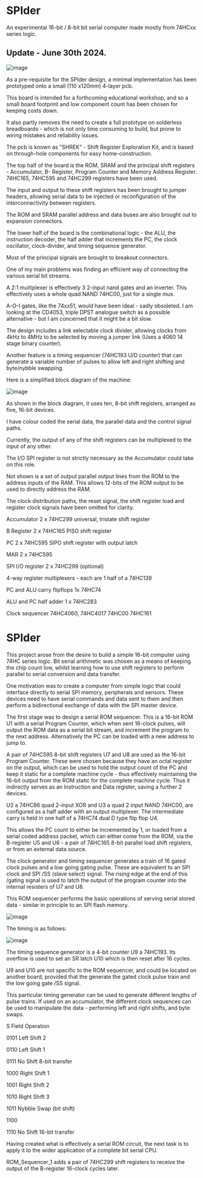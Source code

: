 # SPIder

An experimental 16-bit / 8-bit bit serial computer made mostly from 74HCxx series logic.



## Update - June 30th 2024.

![image](https://github.com/monsonite/SPIder-II/assets/758847/303b990e-030c-4b52-9e08-fb392828ea4d)


As a pre-requisite for the SPIder design, a minimal implementation has been prototyped onto a small (110 x120mm) 4-layer pcb.

This board is intended for a forthcoming educational workshop, and so a small board footprint and low component count has been chosen for keeping costs down.

It also partly removes the need to create a full prototype on solderless breadboards - which is not only time consuming to build, but prone to wiring mistakes and reliability issues.

The pcb is known as "SHREK"  - Shift Register Exploration Kit, and is based on through-hole components for easy home-construction.

The top half of the board is the ROM, SRAM and the principal shift registers - Accumulator, B- Register, Program Counter and Memory Address Register. 74HC165, 74HC595 and 74HC299 registers have been used.


The input and output to these shift registers has been brought to jumper headers, allowing serial data to be injected or reconfiguration of the interconnectivity between registers.


The ROM and SRAM parallel address and data buses  are also brought out to expansion connectors.


The lower half of the board is the combinational logic - the ALU, the instruction decoder, the half adder that increments the PC, the clock oscillator, clock-divider, and timing sequence generator.


Most of the principal signals are brought to breakout connectors.


One of my main problems was finding an efficient way of connecting the various serial bit streams. 

A 2:1 multiplexer is effectively 3 2-input nand gates and an inverter. This effectively uses a whole quad NAND 74HC00, just for a single mux.


A-O-I gates, like the 74xx51, would have been ideal  - sadly obsoleted. I am looking at the CD4053, triple DPST analogue switch as a possible alternative - but I am concerned that it might be a bit slow.


The design includes a link selectable clock divider, allowing clocks from 4kHz to 4MHz to be selected by moving a jumper link (Uses a 4060 14 stage binary counter).


Another feature is a timing sequencer (74HC193 U/D counter) that can generate a variable number of pulses to allow left and right shifting and byte/nybble swapping.

Here is a simplified block diagram of the machine:

![image](https://github.com/monsonite/SPIder-II/assets/758847/8a3f34e4-f62f-4542-98aa-22704858f8c6)

As shown in the block diagram, it uses ten, 8-bit  shift registers, arranged as five, 16-bit devices.

I have colour coded the serial data, the parallel data and the control signal paths.

Currently, the output of any of the shift registers can be multiplexed to the input of any other.

The I/O SPI register is not strictly necessary as the Accumulator could take on this role.

Not shown is a set of output parallel output lines from the ROM to the address inputs of the RAM. This allows 12-bits of the ROM output to be used to directly address the RAM.

The clock distribution paths, the reset signal, the shift register load and register clock signals have been omitted for clarity.

Accumulator   2 x 74HC299 universal, tristate shift register

B Register  2 x 74HC165 PISO shift register

PC   2 x 74HC595  SIPO shift register with output latch

MAR 2 x 74HC595

SPI I/O register 2 x 74HC299 (optional)

4-way register multiplexers - each are 1 half of a 74HC139

PC and ALU carry flipflops   1x 74HC74

ALU and PC half adder 1 x 74HC283

Clock sequencer  74HC4060, 74HC4017 74HC00 74HC161




# SPIder

This project arose from the desire to build a simple 16-bit computer using 74HC series logic. Bit serial arithmetic was chosen as a means of keeping the chip count low, whilst learning how to use shift registers to perform parallel to serial conversion and data transfer.

One motivation was to create a computer from simple logic that could interface directly to serial SPI memory, peripherals and sensors. These devices need to have serial commands and data sent to them and then perform a bidirectional exchange of data with the SPI master device.

The first stage was to design a serial ROM sequencer. This is a 16-bit ROM U1 with a serial Program Counter, which when sent 16-clock pulses, will output the ROM data as a serial bit stream, and increment the program to the next address. Alternatively the PC can be loaded with a new address to jump to.

A pair of 74HC595 8-bit shift registers U7 and U8 are used as the 16-bit Program Counter. These were chosen because they have an octal register on the output, which can be used to hold the output count of the PC and keep it static for a complete machine cycle - thus effectively maintaining the 16-bit output from the ROM static for the complete machine cycle. Thus it indirectly serves as an Instruction and Data register, saving a further 2 devices.
 
U2 a 74HC86 quad 2-input XOR and U3 a quad 2 input NAND 74HC00, are configured as a half adder with an output multiplexer. The intermediate carry is held in one half of a 74HC74 dual D type flip flop U4.

This allows the PC count to either be incremented by 1, or loaded from a serial coded address packet, which can either come from the ROM, via the B-register U5 and U6 - a pair of 74HC165 8-bit parallel load shift registers, or from an external data source. 

The clock generator and timing sequencer generates a train of 16 gated clock pulses and a low going gating pulse. These are equivalent to an SPI clock and SPI /SS (slave select) signal. The rising edge at the end of this /gating signal is used to latch the output of the program counter into the internal resisters of U7 and U8.

This ROM sequencer performs the basic operations of serving serial stored data - similar in principle to an SPI flash memory.

![image](https://github.com/monsonite/SPIder-II/assets/758847/88200822-e02a-4807-ad16-785b3f5cc2fc)


The timing is as follows:

![image](https://github.com/monsonite/SPIder-II/assets/758847/621c242a-80be-49d8-b5a2-0f32c4e78877)

The timing sequence generator is a 4-bit counter U9 a 74HC193. Its overflow is used to set an SR latch U10 which is then reset after 16 cycles.

U9 and U10 are not specific to the ROM sequencer, and could be located on another board, provided that the generate the gated clock pulse train and the low going gate /SS signal.

This particular timing generator can be used to generate different lengths of pulse trains. If used on an accumulator, the different clock sequences can be used to manipulate the data - performing left and right shifts, and byte swaps.

S Field  	Operation

0101	  Left Shift 2

0110	  Left Shift 1	

0111	  No Shift	8-bit transfer

1000	  Right Shift 1

1001	  Right Shift 2

1010	  Right Shift 3		

1011	  Nybble Swap (bit shift)

1100

1110	  No Shift 16-bit transfer


Having created what is effectively a serial ROM circuit, the next task is to apply it to the wider application of a complete bit serial CPU.


ROM_Sequencer_1 adds a pair of 74HC299 shift registers to receive the output of the B-register 16-clock cycles later.


